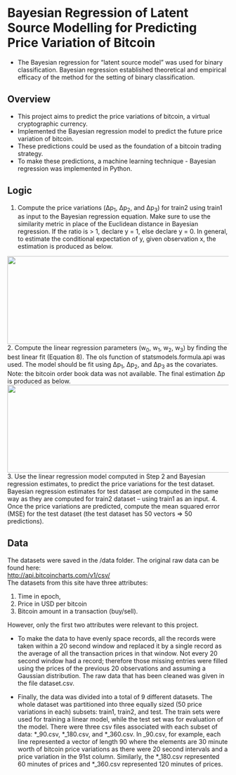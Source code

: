 # Bayesian Regression of Latent Source Modelling for Predicting Price Variation of Bitcoin
- The Bayesian regression for “latent source model” was used for binary classification. Bayesian regression established theoretical and empirical efficacy of the method for the setting of binary classification.

## Overview
- This project aims to predict the price variations of bitcoin, a virtual cryptographic currency. 
- Implemented the Bayesian regression model to predict the future price variation of bitcoin.
- These predictions could be used as the foundation of a bitcoin trading strategy. 
- To make these predictions, a machine learning technique - Bayesian regression was implemented in Python.

## Logic 
1. Compute the price variations (Δp<sub>1</sub>, Δp<sub>2</sub>, and Δp<sub>3</sub>) for train2 using train1 as input to the Bayesian regression equation. Make sure to use the similarity metric in place of the Euclidean distance in Bayesian regression. If the ratio is > 1, declare y = 1, else declare y = 0. In general, to estimate the conditional expectation of y, given observation x, the estimation is produced as below.
<center>
  <img src="https://github.com/issacjohannli/bayesian-regression-bitcoin/blob/main/equations/equation-1.png" width="950" height="200">
</center>
2. Compute the linear regression parameters (w<sub>0</sub>, w<sub>1</sub>, w<sub>2</sub>, w<sub>3</sub>) by finding the best linear fit (Equation 8). The ols function of statsmodels.formula.api was used. The model should be fit using Δp<sub>1</sub>, Δp<sub>2</sub>, and Δp<sub>3</sub> as the covariates. Note: the bitcoin order book data was not available. The final estimation ∆p is produced as below.
<center>
  <img src="https://github.com/issacjohannli/bayesian-regression-bitcoin/blob/main/equations/equation-2.png" width="950" height="200">
</center>
3. Use the linear regression model computed in Step 2 and Bayesian regression estimates, to predict the price variations for the test dataset. Bayesian regression estimates for test dataset are computed in the same way as they are computed for train2 dataset – using train1 as an input.
4. Once the price variations are predicted, compute the mean squared error (MSE) for the test dataset (the test dataset has 50 vectors => 50 predictions).

## Data
The datasets were saved in the /data folder. The original raw data can be found here:\
http://api.bitcoincharts.com/v1/csv/  \
The datasets from this site have three attributes:
1. Time in epoch,
2. Price in USD per bitcoin
3. Bitcoin amount in a transaction (buy/sell).

However, only the first two attributes were relevant to this project.

- To make the data to have evenly space records, all the records were taken within a 20 second window and replaced it by a single record as the average of all the transaction prices in that window. Not every 20 second window had a record; therefore those missing entries were filled using the prices of the previous 20 observations and assuming a Gaussian distribution. The raw data that has been cleaned was given in the file dataset.csv.

- Finally, the data was divided into a total of 9 different datasets. The whole dataset was partitioned into three equally sized (50 price variations in each) subsets: train1, train2, and test. The train sets were used for training a linear model, while the test set was for evaluation of the model. There were three csv files associated with each subset of data: *_90.csv, *_180.csv, and *_360.csv. In _90.csv, for example, each line represented a vector of length 90 where the elements are 30 minute worth of bitcoin price variations as there were 20 second intervals and a price variation in the 91st column. Similarly, the *_180.csv represented 60 minutes of prices and *_360.csv represented 120 minutes of prices.

